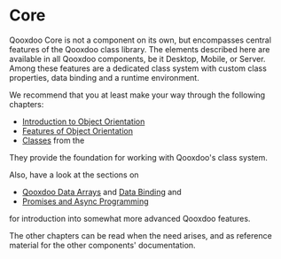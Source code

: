# Core

Qooxdoo Core is not a component on its own, but encompasses central features of
the Qooxdoo class library. The elements described here are available in all
Qooxdoo components, be it Desktop, Mobile, or Server. Among these features are a
dedicated class system with custom class properties, data binding and a runtime
environment.

We recommend that you at least make your way through the following chapters:

- [Introduction to Object Orientation](oo_introduction.md)
- [Features of Object Orientation](oo_feature_summary.md) 
- [Classes](oo_introduction.md#classes) from the

They provide the foundation for working with Qooxdoo's class system. 

Also, have a look at the sections on 

- [Qooxdoo Data Arrays](array.md) and [Data Binding](data_binding/README.md) and
- [Promises and Async Programming](promises.md)

for introduction into somewhat more advanced Qooxdoo features.

The other chapters can be read when the need arises, and as
reference material for the other components' documentation.
